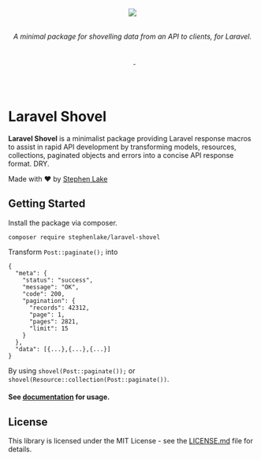 <h6 align="center">
    <img src="https://raw.githubusercontent.com/stephenlake/laravel-shovel/master/docs/assets/laravel-shovel-banner.png"/>
</h6>

<h6 align="center">
    A minimal package for shovelling data from an API to clients, for Laravel.
</h6>

<p align="center">
<a href="https://travis-ci.org/stephenlake/laravel-shovel"><img src="https://img.shields.io/travis/stephenlake/laravel-shovel/master.svg?style=flat-square" alt=""></a>
<a href="https://github.styleci.io/repos/166599210"><img src="https://github.styleci.io/repos/166599210/shield?branch=master&style=flat-square" alt=""></a>
<a href="https://scrutinizer-ci.com/g/stephenlake/laravel-shovel"><img src="https://img.shields.io/scrutinizer/g/stephenlake/laravel-shovel.svg?style=flat-square" alt=""></a>
<a href="https://packagist.org/packages/stephenlake/laravel-shovel">
<img src="https://img.shields.io/packagist/dt/stephenlake/laravel-shovel.svg?style=flat-square" alt="">
</a>
<a href="https://github.com/stephenlake/laravel-shovel"><img src="https://img.shields.io/github/release/stephenlake/laravel-shovel.svg?style=flat-square" alt=""></a>
<a href="https://github.com/stephenlake/laravel-shovel/LICENSE.md"><img src="https://img.shields.io/badge/license-MIT-blue.svg?style=flat-square" alt=""></a>
</p>

<br><br>

# Laravel Shovel

**Laravel Shovel** is a minimalist package providing Laravel response macros to assist in rapid API development by transforming models, resources, collections, paginated objects and errors into a concise API response format. DRY.

Made with ❤️ by [Stephen Lake](http://stephenlake.github.io/)

## Getting Started

Install the package via composer.

    composer require stephenlake/laravel-shovel
    
Transform `Post::paginate();` into 
```
{
  "meta": {
    "status": "success",
    "message": "OK",
    "code": 200,
    "pagination": {
      "records": 42312,
      "page": 1,
      "pages": 2821,
      "limit": 15
    }
  },
  "data": [{...},{...},{...}]
}
```
By using `shovel(Post::paginate());` or `shovel(Resource::collection(Post::paginate())`. 

#### See [documentation](https://stephenlake.github.io/laravel-shovel/) for usage.

## License

This library is licensed under the MIT License - see the [LICENSE.md](LICENSE.md) file for details.
